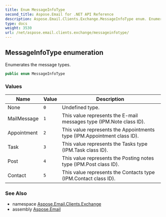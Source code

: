 ```yaml
---
title: Enum MessageInfoType
second_title: Aspose.Email for .NET API Reference
description: Aspose.Email.Clients.Exchange.MessageInfoType enum. Enumerates the message types
type: docs
weight: 3530
url: /net/aspose.email.clients.exchange/messageinfotype/
---
```

## MessageInfoType enumeration

Enumerates the message types.

```csharp
public enum MessageInfoType
```

### Values

| Name | Value | Description |
| --- | --- | --- |
| None | `0` | Undefined type. |
| MailMessage | `1` | This value represents the E-mail messages type (IPM.Note class ID). |
| Appointment | `2` | This value represents the Appointments type (IPM.Appointment class ID). |
| Task | `3` | This value represents the Tasks type (IPM.Task class ID). |
| Post | `4` | This value represents the Posting notes type (IPM.Post class ID). |
| Contact | `5` | This value represents the Contacts type (IPM.Contact class ID). |

### See Also

* namespace [Aspose.Email.Clients.Exchange](../../aspose.email.clients.exchange/)
* assembly [Aspose.Email](../../)


